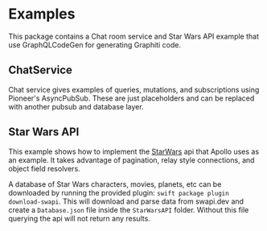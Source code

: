 # Examples

This package contains a Chat room service and Star Wars API example that use GraphQLCodeGen for generating Graphiti code.

## ChatService

Chat service gives examples of queries, mutations, and subscriptions using Pioneer's AsyncPubSub. These are just placeholders and can be replaced with another pubsub and database layer.

## Star Wars API

This example shows how to implement the [StarWars](https://studio.apollographql.com/public/star-wars-swapi/variant/current/schema/sdl) api that Apollo uses as an example. It takes advantage of pagination, relay style connections, and object field resolvers.

A database of Star Wars characters, movies, planets, etc can be downloaded by running the provided plugin: `swift package plugin download-swapi`. This will download and parse data from swapi.dev and create a `Database.json` file inside the `StarWarsAPI` folder. Without this file querying the api will not return any results.
